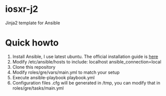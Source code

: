 # iosxr-j2
Jinja2 template for Ansible

# Quick howto
1. Install Ansible, I use latest ubuntu. The official installation guide is [here](http://docs.ansible.com/ansible/intro_installation.html#latest-releases-via-apt-ubuntu)
2. Modify /etc/ansible/hosts to include: localhost ansible_connection=local
3. Clone this repository
4. Modify roles/gre/vars/main.yml to match your setup
5. Execute ansible-playbook playbook.yml
6. Configuration files <hostname>.cfg will be generated in /tmp, you can modify that in roles/gre/tasks/main.yml


